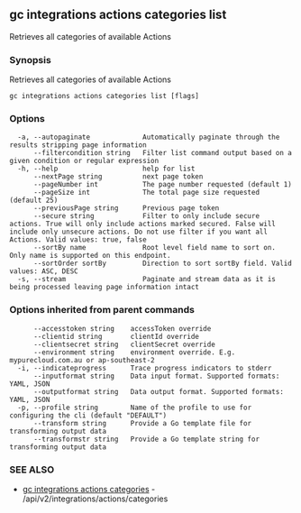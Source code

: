 ## gc integrations actions categories list

Retrieves all categories of available Actions

### Synopsis

Retrieves all categories of available Actions

```
gc integrations actions categories list [flags]
```

### Options

```
  -a, --autopaginate             Automatically paginate through the results stripping page information
      --filtercondition string   Filter list command output based on a given condition or regular expression
  -h, --help                     help for list
      --nextPage string          next page token
      --pageNumber int           The page number requested (default 1)
      --pageSize int             The total page size requested (default 25)
      --previousPage string      Previous page token
      --secure string            Filter to only include secure actions. True will only include actions marked secured. False will include only unsecure actions. Do not use filter if you want all Actions. Valid values: true, false
      --sortBy name              Root level field name to sort on.  Only name is supported on this endpoint.
      --sortOrder sortBy         Direction to sort sortBy field. Valid values: ASC, DESC
  -s, --stream                   Paginate and stream data as it is being processed leaving page information intact
```

### Options inherited from parent commands

```
      --accesstoken string    accessToken override
      --clientid string       clientId override
      --clientsecret string   clientSecret override
      --environment string    environment override. E.g. mypurecloud.com.au or ap-southeast-2
  -i, --indicateprogress      Trace progress indicators to stderr
      --inputformat string    Data input format. Supported formats: YAML, JSON
      --outputformat string   Data output format. Supported formats: YAML, JSON
  -p, --profile string        Name of the profile to use for configuring the cli (default "DEFAULT")
      --transform string      Provide a Go template file for transforming output data
      --transformstr string   Provide a Go template string for transforming output data
```

### SEE ALSO

* [gc integrations actions categories](gc_integrations_actions_categories.html)	 - /api/v2/integrations/actions/categories


